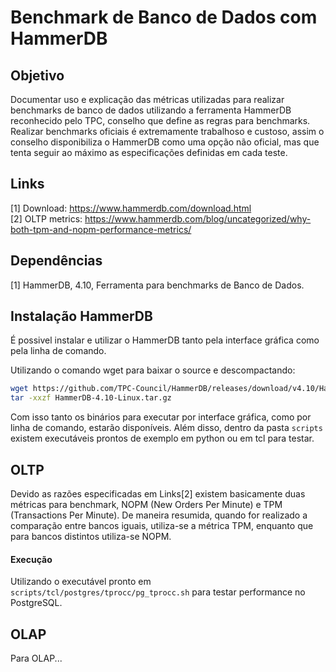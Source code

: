 # Benchmark de Banco de Dados com HammerDB

## Objetivo
Documentar uso e explicação das métricas utilizadas para realizar benchmarks de banco de dados utilizando a ferramenta HammerDB reconhecido pelo TPC, conselho que define as regras para benchmarks. Realizar benchmarks oficiais é extremamente trabalhoso e custoso, assim o conselho disponibiliza o HammerDB como uma opção não oficial, mas que tenta seguir ao máximo as especificações definidas em cada teste.


## Links
[1] Download: <https://www.hammerdb.com/download.html> \
[2] OLTP metrics: <https://www.hammerdb.com/blog/uncategorized/why-both-tpm-and-nopm-performance-metrics/>


## Dependências
[1] HammerDB, 4.10, Ferramenta para benchmarks de Banco de Dados.


## Instalação HammerDB
É possivel instalar e utilizar o HammerDB tanto pela interface gráfica como pela linha de comando.

Utilizando o comando wget para baixar o source e descompactando:
```bash
wget https://github.com/TPC-Council/HammerDB/releases/download/v4.10/HammerDB-4.10-Linux.tar.gz
tar -xxzf HammerDB-4.10-Linux.tar.gz
```

Com isso tanto os binários para executar por interface gráfica, como por linha de comando, estarão disponíveis. Além disso, dentro da pasta `scripts` existem executáveis prontos de exemplo em python ou em tcl para testar.

## OLTP
Devido as razões especificadas em Links[2] existem basicamente duas métricas para benchmark, NOPM (New Orders Per Minute) e TPM (Transactions Per Minute). De maneira resumida, quando for realizado a comparação entre bancos iguais, utiliza-se a métrica TPM, enquanto que para bancos distintos utiliza-se NOPM.

#### Execução
Utilizando o executável pronto em `scripts/tcl/postgres/tprocc/pg_tprocc.sh` para testar performance no PostgreSQL.

## OLAP
Para OLAP...
